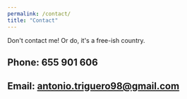 ```yaml
---
permalink: /contact/
title: "Contact"
---
```


Don't contact me! Or do, it's a free-ish country.

## Phone: 655 901 606
## Email: antonio.triguero98@gmail.com

